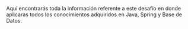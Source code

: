 Aquí encontrarás toda la información referente a este desafío en donde aplicaras todos los conocimientos adquiridos en Java, Spring y Base de Datos.
